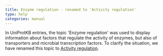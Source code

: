 ```yaml
---
title: Enzyme regulation - renamed to 'Activity regulation'
type: help
categories: manual
---
```


In UniProtKB entries, the topic 'Enzyme regulation' was used to display information about factors that regulate the activity of enzymes, but also of transporters and microbial transcription factors. To clarify the situation, we have renamed this topic to [Activity regulation](https://www.uniprot.org/help/activity_regulation).
